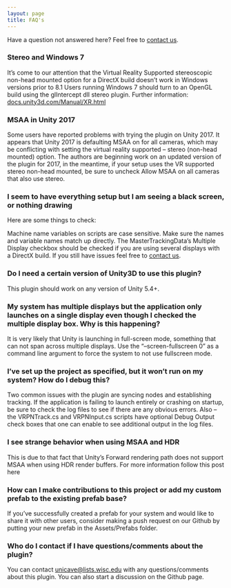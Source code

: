 ```yaml
---
layout: page
title: FAQ's
---
```


Have a question not answered here? Feel free to [contact us](contact.html).

### Stereo and Windows 7

It’s come to our attention that the Virtual Reality Supported stereoscopic non-head mounted option for a DirectX build doesn’t work in Windows versions prior to 8.1 Users running Windows 7 should turn to an OpenGL build using the glIntercept dll stereo plugin.
Further information: [docs.unity3d.com/Manual/XR.html](https://docs.unity3d.com/Manual/XR.html)


### MSAA in Unity 2017

Some users have reported problems with trying the plugin on Unity 2017. It appears that Unity 2017 is defaulting MSAA on for all cameras, which may be conflicting with setting the virtual reality supported – stereo (non-head mounted) option. The authors are beginning work on an updated version of the plugin for 2017, in the meantime, if your setup uses the VR supported stereo non-head mounted, be sure to uncheck Allow MSAA on all cameras that also use stereo.


### I seem to have everything setup but I am seeing a black screen, or nothing drawing

Here are some things to check:

Machine name variables on scripts are case sensitive.  Make sure the names and variable names match up directly.
The MasterTrackingData’s Multiple Display checkbox should be checked if you are using several displays with a DirectX build.
If you still have issues feel free to [contact us](contact.html).


### Do I need a certain version of Unity3D to use this plugin?

This plugin should work on any version of Unity 5.4+.


### My system has multiple displays but the application only launches on a single display even though I checked the multiple display box. Why is this happening?

It is very likely that Unity is launching in full-screen mode, something that can not span across multiple displays. Use the “–screen-fullscreen 0” as a command line argument to force the system to not use fullscreen mode.


### I’ve set up the project as specified, but it won’t run on my system? How do I debug this?

Two common issues with the plugin are syncing nodes and establishing tracking. If the application is failing to launch entirely or crashing on startup, be sure to check the log files to see if there are any obvious errors. Also – the VRPNTrack.cs and VRPNInput.cs scripts have optional Debug Output check boxes that one can enable to see additional output in the log files.


### I see strange behavior when using MSAA and HDR

This is due to that fact that Unity’s Forward rendering path does not support MSAA when using HDR render buffers. For more information follow this post here


### How can I make contributions to this project or add my custom prefab to the existing prefab base?

If you’ve successfully created a prefab for your system and would like to share it with other users, consider making a push request on our Github by putting your new prefab in the Assets/Prefabs folder.


### Who do I contact if I have questions/comments about the plugin?

You can contact unicave@lists.wisc.edu with any questions/comments about this plugin. You can also start a discussion on the Github page.